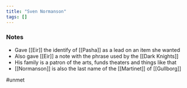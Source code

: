 ```yaml
---
title: "Sven Normanson"
tags: []
---
```


### Notes

- Gave [[Eir]] the identify of [[Pasha]] as a lead on an item she wanted
- Also gave [[Eir]] a note with the phrase used by the [[Dark Knights]]
- His family is a patron of the arts, funds theaters and things like that
- [[Normanson]] is also the last name of the [[Martinet]] of [[Gullborg]]

#unmet 